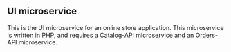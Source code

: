 ## UI microservice

This is the UI microservice for an online store application. This microservice is written in PHP, and requires a Catalog-API microservice and an Orders-API microservice.
